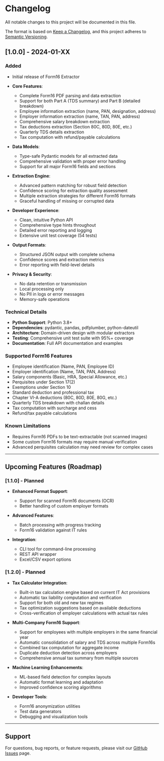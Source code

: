 # Changelog

All notable changes to this project will be documented in this file.

The format is based on [Keep a Changelog](https://keepachangelog.com/en/1.0.0/),
and this project adheres to [Semantic Versioning](https://semver.org/spec/v2.0.0.html).

## [1.0.0] - 2024-01-XX

### Added
- Initial release of Form16 Extractor
- **Core Features**:
  - Complete Form16 PDF parsing and data extraction
  - Support for both Part A (TDS summary) and Part B (detailed breakdown)
  - Employee information extraction (name, PAN, designation, address)
  - Employer information extraction (name, TAN, PAN, address)
  - Comprehensive salary breakdown extraction
  - Tax deductions extraction (Section 80C, 80D, 80E, etc.)
  - Quarterly TDS details extraction
  - Tax computation with refund/payable calculations

- **Data Models**:
  - Type-safe Pydantic models for all extracted data
  - Comprehensive validation with proper error handling
  - Support for all major Form16 fields and sections

- **Extraction Engine**:
  - Advanced pattern matching for robust field detection
  - Confidence scoring for extraction quality assessment
  - Multiple extraction strategies for different Form16 formats
  - Graceful handling of missing or corrupted data

- **Developer Experience**:
  - Clean, intuitive Python API
  - Comprehensive type hints throughout
  - Detailed error reporting and logging
  - Extensive unit test coverage (54 tests)

- **Output Formats**:
  - Structured JSON output with complete schema
  - Confidence scores and extraction metrics
  - Error reporting with field-level details

- **Privacy & Security**:
  - No data retention or transmission
  - Local processing only
  - No PII in logs or error messages
  - Memory-safe operations

### Technical Details
- **Python Support**: Python 3.8+
- **Dependencies**: pydantic, pandas, pdfplumber, python-dateutil
- **Architecture**: Domain-driven design with modular extractors
- **Testing**: Comprehensive unit test suite with 95%+ coverage
- **Documentation**: Full API documentation and examples

### Supported Form16 Features
- Employee identification (Name, PAN, Employee ID)
- Employer identification (Name, TAN, PAN, Address)
- Salary components (Basic, HRA, Special Allowance, etc.)
- Perquisites under Section 17(2)
- Exemptions under Section 10
- Standard deduction and professional tax
- Chapter VI-A deductions (80C, 80D, 80E, 80G, etc.)
- Quarterly TDS breakdown with challan details
- Tax computation with surcharge and cess
- Refund/tax payable calculations

### Known Limitations
- Requires Form16 PDFs to be text-extractable (not scanned images)
- Some custom Form16 formats may require manual verification
- Advanced perquisites calculation may need review for complex cases

---

## Upcoming Features (Roadmap)

### [1.1.0] - Planned
- **Enhanced Format Support**:
  - Support for scanned Form16 documents (OCR)
  - Better handling of custom employer formats

- **Advanced Features**:
  - Batch processing with progress tracking
  - Form16 validation against IT rules

- **Integration**:
  - CLI tool for command-line processing
  - REST API wrapper
  - Excel/CSV export options

### [1.2.0] - Planned
- **Tax Calculator Integration**:
  - Built-in tax calculation engine based on current IT Act provisions
  - Automatic tax liability computation and verification
  - Support for both old and new tax regimes
  - Tax optimization suggestions based on available deductions
  - Cross-verification of employer calculations with actual tax rules

- **Multi-Company Form16 Support**:
  - Support for employees with multiple employers in the same financial year
  - Automatic consolidation of salary and TDS across multiple Form16s
  - Combined tax computation for aggregate income
  - Duplicate deduction detection across employers
  - Comprehensive annual tax summary from multiple sources

- **Machine Learning Enhancements**:
  - ML-based field detection for complex layouts
  - Automatic format learning and adaptation
  - Improved confidence scoring algorithms

- **Developer Tools**:
  - Form16 anonymization utilities
  - Test data generators
  - Debugging and visualization tools

---

## Support

For questions, bug reports, or feature requests, please visit our [GitHub Issues](https://github.com/yourusername/form16-extractor/issues) page.